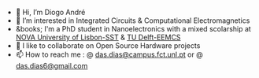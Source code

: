 - 👋 Hi, I’m Diogo André
- 👀 I’m interested in Integrated Circuits & Computational Electromagnetics
- &books; I'm a PhD student in Nanoelectronics with a mixed scolarship at [NOVA University of Lisbon-SST](https://www.fct.unl.pt/en) & [TU Delft-EEMCS](https://www.tudelft.nl/en/eemcs)
- 💞️ I like to collaborate on Open Source Hardware projects
- 📫 How to reach me : @ das.dias@campus.fct.unl.pt or @ das.dias6@gmail.com

<!--START_SECTION:waka-->
<!--END_SECTION:waka-->

<!---
das-dias/das-dias is a ✨ special ✨ repository because its `README.md` (this file) appears on your GitHub profile.
You can click the Preview link to take a look at your changes.
--->

